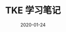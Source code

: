 ---
title: TKE 学习笔记
summary: 分享 TKE 相关干货
tags:
- 云原生

date: "2020-01-24"

# Optional external URL for project (replaces project detail page).
external_link: "https://imroc.cc/tke/"

image:
  caption: Photo by rawpixel on Unsplash
  focal_point: Smart

links:
- icon: github
  icon_pack: fab
  name: Star
  url: https://github.com/imroc/learning-tke
url_code: ""
url_pdf: ""
url_slides: ""
url_video: ""

weight: 30
# Slides (optional).
#   Associate this project with Markdown slides.
#   Simply enter your slide deck's filename without extension.
#   E.g. `slides = "example-slides"` references `content/slides/example-slides.md`.
#   Otherwise, set `slides = ""`.
# slides: example
---
